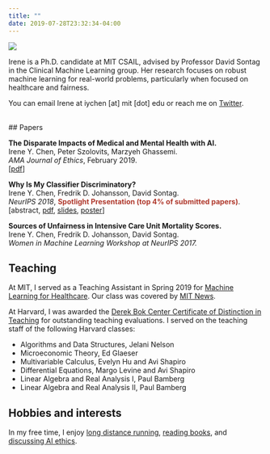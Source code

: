 ```yaml
---
title: ""
date: 2019-07-28T23:32:34-04:00
---
```


<img class="profile-picture" src="irene.jpg">

Irene is a Ph.D. candidate at MIT CSAIL, advised by Professor David Sontag in the Clinical Machine Learning group. Her research focuses on robust machine learning for real-world problems, particularly when focused on healthcare and fairness.

You can email Irene at iychen [at] mit [dot] edu or reach me on [Twitter](http://www.twitter.com/irenetrampoline).

<br>
## Papers

<script>
function absCHF() {
    var x = document.getElementById("abs-fairness");
    if (x.style.display === "none") {
        x.style.display = "block";
    } else {
        x.style.display = "none";
    }
}
</script>

**The Disparate Impacts of Medical and Mental Health with AI.** 
<br>
Irene Y. Chen, Peter Szolovits, Marzyeh Ghassemi. 
<br>
*AMA Journal of Ethics*, February 2019.
<br>
[[pdf](https://journalofethics.ama-assn.org/article/can-ai-help-reduce-disparities-general-medical-and-mental-health-care/2019-02)]

**Why Is My Classifier Discriminatory?** 
<br>
Irene Y. Chen, Fredrik D. Johansson, David Sontag. 
<br>
*NeurIPS 2018*, <b><font color="#B03A2E">Spotlight Presentation (top 4% of submitted papers)</font></b>.
<br>
[<a id="abs-fairness-button" onclick="absCHF()">abstract</a>, [pdf](https://arxiv.org/abs/1805.12002), [slides](/assets/neurips18_slides.pdf), [poster](/assets/neurips18_poster.pdf)]

<div id="abs-fairness" style="display:none;">
<blockquote>Recent attempts to achieve fairness in predictive models focus on the balance between fairness and accuracy. In sensitive applications such as healthcare or criminal justice, this trade-off is often undesirable as any increase in prediction error could have devastating consequences. In this work, we argue that the fairness of predictions should be evaluated in context of the data, and that unfairness induced by inadequate samples sizes or unmeasured predictive variables should be addressed through data collection, rather than by constraining the model. We decompose cost-based metrics of discrimination into bias, variance, and noise, and propose actions aimed at estimating and reducing each term. Finally, we perform case-studies on prediction of income, mortality, and review ratings, confirming the value of this analysis. We find that data collection is often a means to reduce discrimination without sacrificing accuracy.</blockquote>
</div>

**Sources of Unfairness in Intensive Care Unit Mortality Scores.** <br>Irene Y. Chen, Fredrik D. Johansson, David Sontag. <br> *Women in Machine Learning Workshop at NeurIPS 2017.*

## Teaching

At MIT, I served as a Teaching Assistant in Spring 2019 for [Machine Learning for Healthcare](http://mlhc19mit.github.io). Our class was covered by [MIT News](http://news.mit.edu/2019/want-know-what-software-driven-health-care-looks-mit-class-offers-some-clues-0724).

At Harvard, I was awarded the [Derek Bok Center Certificate of Distinction in Teaching](https://bokcenter.harvard.edu/awards) for outstanding teaching evaluations. I served on the teaching staff of the following Harvard classes:

 * Algorithms and Data Structures, Jelani Nelson
 * Microeconomic Theory, Ed Glaeser
 * Multivariable Calculus, Evelyn Hu and Avi Shapiro
 * Differential Equations, Margo Levine and Avi Shapiro
 * Linear Algebra and Real Analysis I, Paul Bamberg
 * Linear Algebra and Real Analysis II, Paul Bamberg


## Hobbies and interests

In my free time, I enjoy [long distance running](https://twitter.com/irenetrampoline/status/986059482022273024), [reading books](http://irenechen.net/reading-list), and [discussing AI ethics](https://mitaiethics.github.io).